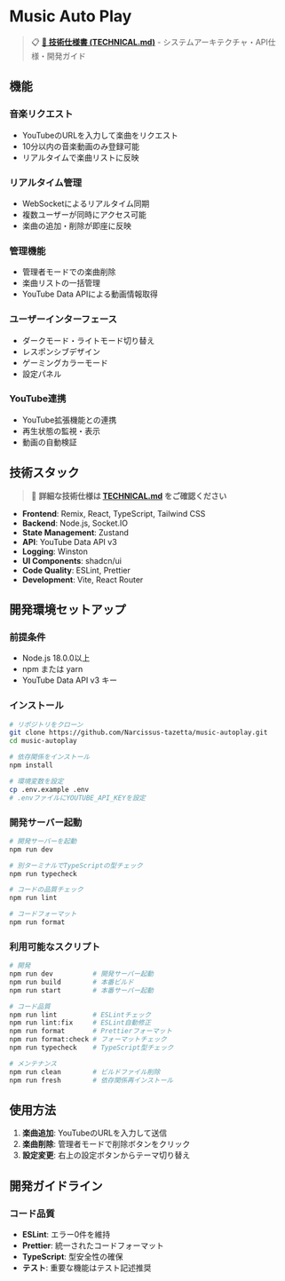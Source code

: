# Music Auto Play

> 📋 **[📖 技術仕様書 (TECHNICAL.md)](./TECHNICAL.md)** - システムアーキテクチャ・API仕様・開発ガイド

## 機能

### 音楽リクエスト

- YouTubeのURLを入力して楽曲をリクエスト
- 10分以内の音楽動画のみ登録可能
- リアルタイムで楽曲リストに反映

### リアルタイム管理

- WebSocketによるリアルタイム同期
- 複数ユーザーが同時にアクセス可能
- 楽曲の追加・削除が即座に反映

### 管理機能

- 管理者モードでの楽曲削除
- 楽曲リストの一括管理
- YouTube Data APIによる動画情報取得

### ユーザーインターフェース

- ダークモード・ライトモード切り替え
- レスポンシブデザイン
- ゲーミングカラーモード
- 設定パネル

### YouTube連携

- YouTube拡張機能との連携
- 再生状態の監視・表示
- 動画の自動検証

## 技術スタック

> 🔧 **詳細な技術仕様は [TECHNICAL.md](./TECHNICAL.md) をご確認ください**

- **Frontend**: Remix, React, TypeScript, Tailwind CSS
- **Backend**: Node.js, Socket.IO
- **State Management**: Zustand
- **API**: YouTube Data API v3
- **Logging**: Winston
- **UI Components**: shadcn/ui
- **Code Quality**: ESLint, Prettier
- **Development**: Vite, React Router

## 開発環境セットアップ

### 前提条件

- Node.js 18.0.0以上
- npm または yarn
- YouTube Data API v3 キー

### インストール

```bash
# リポジトリをクローン
git clone https://github.com/Narcissus-tazetta/music-autoplay.git
cd music-autoplay

# 依存関係をインストール
npm install

# 環境変数を設定
cp .env.example .env
# .envファイルにYOUTUBE_API_KEYを設定
```

### 開発サーバー起動

```bash
# 開発サーバーを起動
npm run dev

# 別ターミナルでTypeScriptの型チェック
npm run typecheck

# コードの品質チェック
npm run lint

# コードフォーマット
npm run format
```

### 利用可能なスクリプト

```bash
# 開発
npm run dev          # 開発サーバー起動
npm run build        # 本番ビルド
npm run start        # 本番サーバー起動

# コード品質
npm run lint         # ESLintチェック
npm run lint:fix     # ESLint自動修正
npm run format       # Prettierフォーマット
npm run format:check # フォーマットチェック
npm run typecheck    # TypeScript型チェック

# メンテナンス
npm run clean        # ビルドファイル削除
npm run fresh        # 依存関係再インストール
```

## 使用方法

1. **楽曲追加**: YouTubeのURLを入力して送信
2. **楽曲削除**: 管理者モードで削除ボタンをクリック
3. **設定変更**: 右上の設定ボタンからテーマ切り替え

## 開発ガイドライン

### コード品質

- **ESLint**: エラー0件を維持
- **Prettier**: 統一されたコードフォーマット
- **TypeScript**: 型安全性の確保
- **テスト**: 重要な機能はテスト記述推奨
